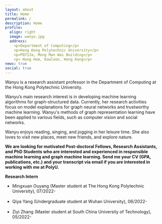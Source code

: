 ```yaml
---
layout: about
title: Home
permalink: /
description: Home
profile:
  align: right
  image: wanyu.jpg
  address: 
    <p>Department of Computing</p>
    <p>Hong Kong Polytechnic University</p>
    <p>PQ713a, Mong Man Wai Building</p>
    <p> Hung Hom, Kowloon, Hong Kong</p>
news: true
social: true
---
```

Wanyu is a research assistant professor in the Department of Computing at the Hong Kong Polytechnic University.

Wanyu’s main research interest is in developing machine learning algorithms for graph-structured data. Currently, her research activities focus on model explanations for graph neural networks and trustworthy machine learning. Wanyu's methods of graph representation learning have been applied to various fields, such as computer vision and social networks.

Wanyu enjoys reading, singing, and jogging in her leisure time. She also loves to visit new places, meet new friends, and explore nature.
<br>

<p> <strong>We are looking for motivated Post-doctoral Fellows, Research Assistants, and PhD Students who are interested and experienced in responsible machine learning and graph machine learning. Send me your CV (GPA, publications, etc.) and your transcript via email if you are interested in working with me at PolyU.</strong>
<br>

<p> <strong>Research Intern</strong>

<ul class="square">
<li>Mingxuan Ouyang (Master student at The Hong Kong Polytechnic University), 07/2022-</li>
<br>
<li>Qiya Yang (Undergraduate student at Wuhan University), 06/2022-</li>
<br>
<li>Ziyi Zhang (Master student at South China University of Technology), 05/2022-</li>
<br>
